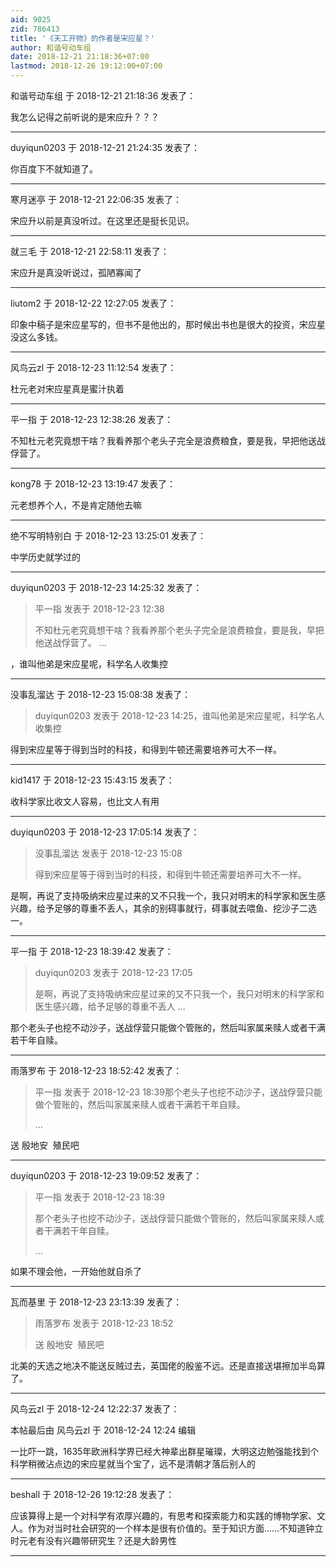 ```yaml
---
aid: 9025
zid: 786413
title: '《天工开物》的作者是宋应星？'
author: 和谐号动车组
date: 2018-12-21 21:18:36+07:00
lastmod: 2018-12-26 19:12:00+07:00
---
```


和谐号动车组 于 2018-12-21 21:18:36 发表了：

我怎么记得之前听说的是宋应升？？？

---------

duyiqun0203 于 2018-12-21 21:24:35 发表了：

你百度下不就知道了。

---------

寒月迷亭 于 2018-12-21 22:06:35 发表了：

宋应升以前是真没听过。在这里还是挺长见识。

---------

就三毛 于 2018-12-21 22:58:11 发表了：

宋应升是真没听说过，孤陋寡闻了

---------

liutom2 于 2018-12-22 12:27:05 发表了：

印象中稿子是宋应星写的，但书不是他出的，那时候出书也是很大的投资，宋应星没这么多钱。

---------

风鸟云zl 于 2018-12-23 11:12:54 发表了：

杜元老对宋应星真是蜜汁执着

---------

平一指 于 2018-12-23 12:38:26 发表了：

不知杜元老究竟想干啥？我看养那个老头子完全是浪费粮食，要是我，早把他送战俘营了。

---------

kong78 于 2018-12-23 13:19:47 发表了：

元老想养个人，不是肯定随他去嘛

---------

绝不写明特别白 于 2018-12-23 13:25:01 发表了：

中学历史就学过的

---------

duyiqun0203 于 2018-12-23 14:25:32 发表了：

> 平一指 发表于 2018-12-23 12:38
> 
> 不知杜元老究竟想干啥？我看养那个老头子完全是浪费粮食，要是我，早把他送战俘营了。 ...



，谁叫他弟是宋应星呢，科学名人收集控

---------

没事乱溜达 于 2018-12-23 15:08:38 发表了：

> duyiqun0203 发表于 2018-12-23 14:25，谁叫他弟是宋应星呢，科学名人收集控



得到宋应星等于得到当时的科技，和得到牛顿还需要培养可大不一样。

---------

kid1417 于 2018-12-23 15:43:15 发表了：

收科学家比收文人容易，也比文人有用

---------

duyiqun0203 于 2018-12-23 17:05:14 发表了：

> 没事乱溜达 发表于 2018-12-23 15:08
> 
> 得到宋应星等于得到当时的科技，和得到牛顿还需要培养可大不一样。



是啊，再说了支持吸纳宋应星过来的又不只我一个，我只对明末的科学家和医生感兴趣，给予足够的尊重不丢人，其余的别碍事就行，碍事就去喂鱼、挖沙子二选一。

---------

平一指 于 2018-12-23 18:39:42 发表了：

> duyiqun0203 发表于 2018-12-23 17:05
> 
> 是啊，再说了支持吸纳宋应星过来的又不只我一个，我只对明末的科学家和医生感兴趣，给予足够的尊重不丢人 ...



那个老头子也挖不动沙子，送战俘营只能做个管账的，然后叫家属来赎人或者干满若干年自赎。

---------

雨落罗布 于 2018-12-23 18:52:42 发表了：

> 平一指 发表于 2018-12-23 18:39那个老头子也挖不动沙子，送战俘营只能做个管账的，然后叫家属来赎人或者干满若干年自赎。
> 
> ...



送 殷地安  殖民吧

---------

duyiqun0203 于 2018-12-23 19:09:52 发表了：

> 平一指 发表于 2018-12-23 18:39
> 
> 那个老头子也挖不动沙子，送战俘营只能做个管账的，然后叫家属来赎人或者干满若干年自赎。
> 
> ...



如果不理会他，一开始他就自杀了

---------

瓦而基里 于 2018-12-23 23:13:39 发表了：

> 雨落罗布 发表于 2018-12-23 18:52
> 
> 送 殷地安  殖民吧



北美的天选之地决不能送反贼过去，英国佬的殷鉴不远。还是直接送堪擦加半岛算了。

---------

风鸟云zl 于 2018-12-24 12:22:37 发表了：

本帖最后由 风鸟云zl 于 2018-12-24 12:24 编辑 

一比吓一跳，1635年欧洲科学界已经大神辈出群星璀璨，大明这边勉强能找到个科学稍微沾点边的宋应星就当个宝了，远不是清朝才落后别人的

---------

beshall 于 2018-12-26 19:12:28 发表了：

应该算得上是一个对科学有浓厚兴趣的，有思考和探索能力和实践的博物学家、文人。作为对当时社会研究的一个样本是很有价值的。至于知识方面……不知道钟立时元老有没有兴趣带研究生？还是大龄男性

---------

